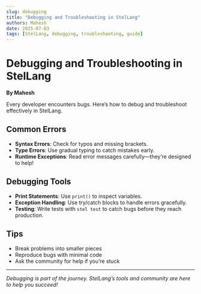 ```yaml
---
slug: debugging
title: "Debugging and Troubleshooting in StelLang"
authors: Mahesh
date: 2025-07-03
tags: [StelLang, debugging, troubleshooting, guide]
---
```


# Debugging and Troubleshooting in StelLang

**By Mahesh**

Every developer encounters bugs. Here’s how to debug and troubleshoot effectively in StelLang.

## Common Errors
- **Syntax Errors**: Check for typos and missing brackets.
- **Type Errors**: Use gradual typing to catch mistakes early.
- **Runtime Exceptions**: Read error messages carefully—they’re designed to help!

## Debugging Tools
- **Print Statements**: Use `print()` to inspect variables.
- **Exception Handling**: Use try/catch blocks to handle errors gracefully.
- **Testing**: Write tests with `stel test` to catch bugs before they reach production.

## Tips
- Break problems into smaller pieces
- Reproduce bugs with minimal code
- Ask the community for help if you’re stuck

---

*Debugging is part of the journey. StelLang’s tools and community are here to help you succeed!* 
